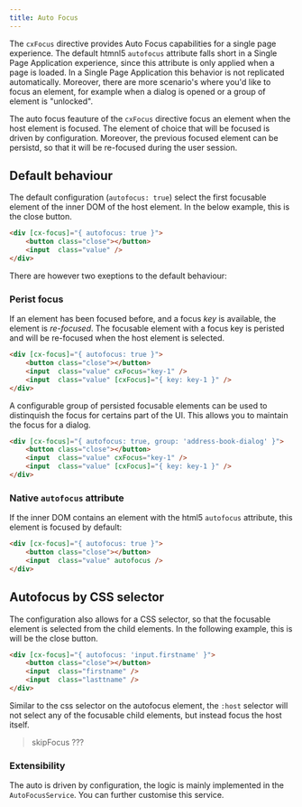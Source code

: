 ```yaml
---
title: Auto Focus
---
```


The `cxFocus` directive provides Auto Focus capabilities for a single page experience. The default htmnl5 `autofocus` attribute falls short in a Single Page Application experience, since this attribute is only applied when a page is loaded. In a Single Page Application this behavior is not replicated automatically. Moreover, there are more scenario's where you'd like to focus an element, for example when a dialog is opened or a group of element is "unlocked".

The auto focus feauture of the `cxFocus` directive focus an element when the host element is focused. The element of choice that will be focused is driven by configuration. Moreover, the previous focused element can be persistd, so that it will be re-focused during the user session. 


## Default behaviour
The default configuration (`autofocus: true`) select the first focusable element of the inner DOM of the host element. In the below example, this is the close button. 

```html
<div [cx-focus]="{ autofocus: true }">
    <button class="close"></button>
    <input  class="value" />
</div>
```

There are however two exeptions to the default behaviour: 

### Perist focus
If an element has been focused before, and a focus _key_ is available, the element is _re-focused_. The focusable element with a focus key is peristed and will be re-focused when the host element is selected. 

```html
<div [cx-focus]="{ autofocus: true }">
    <button class="close"></button>
    <input  class="value" cxFocus="key-1" />
    <input  class="value" [cxFocus]="{ key: key-1 }" />
</div>
```
A configurable group of persisted focusable elements can be used to distinquish the focus for certains part of the UI. This allows you to maintain the focus for a dialog. 

```html
<div [cx-focus]="{ autofocus: true, group: 'address-book-dialog' }">
    <button class="close"></button>
    <input  class="value" cxFocus="key-1" />
    <input  class="value" [cxFocus]="{ key: key-1 }" />
</div>
```

### Native `autofocus` attribute
If the inner DOM contains an element with the html5 `autofocus` attribute, this element is focused by default:

```html
<div [cx-focus]="{ autofocus: true }">
    <button class="close"></button>
    <input  class="value" autofocus />
</div>
```

## Autofocus by CSS selector
The configuration also allows for a CSS selector, so that the focusable element is selected from the child elements. In the following example, this is will be the close button. 

```html
<div [cx-focus]="{ autofocus: 'input.firstname' }">
    <button class="close"></button>
    <input  class="firstname" />
    <input  class="lasttname" />
</div>
```

Similar to the css selector on the autofocus element, the `:host` selector will not select any of the focusable child elements, but instead focus the host itself. 


> skipFocus ???


### Extensibility
The auto is driven by configuration, the logic is mainly implemented in the `AutoFocusService`. You can further customise this service.